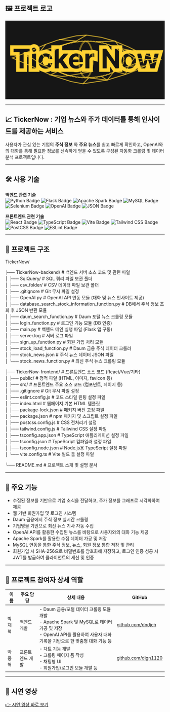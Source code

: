 ## 🖼 프로젝트 로고

![로고 이미지](images/logo.png)

---

## 📈 TickerNow : 기업 뉴스와 주가 데이터를 통해 인사이트를 제공하는 서비스

사용자가 관심 있는 기업의 **주식 정보** 와 **주요 뉴스**를 쉽고 빠르게 확인하고, OpenAI와의 대화를 통해 필요한 정보를 신속하게 얻을 수 있도록 구성된 자동화 크롤링 및 데이터 분석 프로젝트입니다.

---

## 🛠 사용 기술

<p align="left">
  <strong>백엔드 관련 기술</strong><br/>
  <img src="https://img.shields.io/badge/Python-3776AB?style=for-the-badge&logo=python&logoColor=white" alt="Python Badge"/>
  <img src="https://img.shields.io/badge/Flask-000000?style=for-the-badge&logo=flask&logoColor=white" alt="Flask Badge"/>
  <img src="https://img.shields.io/badge/Apache%20Spark-E25A1C?style=for-the-badge&logo=apachespark&logoColor=white" alt="Apache Spark Badge"/>
  <img src="https://img.shields.io/badge/MySQL-4479A1?style=for-the-badge&logo=mysql&logoColor=white" alt="MySQL Badge"/>
  <img src="https://img.shields.io/badge/Selenium-43B02A?style=for-the-badge&logo=selenium&logoColor=white" alt="Selenium Badge"/>
  <img src="https://img.shields.io/badge/OpenAI-412991?style=for-the-badge&logo=openai&logoColor=white" alt="OpenAI Badge"/>
  <img src="https://img.shields.io/badge/JSON-000000?style=for-the-badge&logo=json&logoColor=white" alt="JSON Badge"/>

  <strong>프론트엔드 관련 기술</strong><br/>
  <img src="https://img.shields.io/badge/React-61DAFB?style=for-the-badge&logo=react&logoColor=black" alt="React Badge"/>
  <img src="https://img.shields.io/badge/TypeScript-3178C6?style=for-the-badge&logo=typescript&logoColor=white" alt="TypeScript Badge"/>
  <img src="https://img.shields.io/badge/Vite-646CFF?style=for-the-badge&logo=vite&logoColor=white" alt="Vite Badge"/>
  <img src="https://img.shields.io/badge/Tailwind%20CSS-06B6D4?style=for-the-badge&logo=tailwindcss&logoColor=white" alt="Tailwind CSS Badge"/>
  <img src="https://img.shields.io/badge/PostCSS-DD3A0A?style=for-the-badge&logo=postcss&logoColor=white" alt="PostCSS Badge"/>
  <img src="https://img.shields.io/badge/ESLint-4B32C3?style=for-the-badge&logo=eslint&logoColor=white" alt="ESLint Badge"/>
</p>

---

## 📂 프로젝트 구조

TickerNow/

├── TickerNow-backend/          # 백엔드 서버 소스 코드 및 관련 파일  
│   ├── SqlQuery/               # SQL 쿼리 파일 보관 폴더  
│   ├── csv_folder/             # CSV 데이터 파일 보관 폴더  
│   ├── .gitignore              # Git 무시 파일 설정  
│   ├── OpenAI.py               # OpenAI API 연동 모듈 (대화 및 뉴스 인사이트 제공)  
│   ├── database_search_stock_information_function.py  # DB에서 주식 정보 조회 후 JSON 반환 모듈  
│   ├── daum_search_function.py # Daum 포털 뉴스 크롤링 모듈  
│   ├── login_function.py       # 로그인 기능 모듈 (DB 인증)  
│   ├── main.py                 # 백엔드 메인 실행 파일 (Flask 앱 구동)  
│   ├── server.log              # 서버 로그 파일  
│   ├── sign_up_function.py     # 회원 가입 처리 모듈  
│   ├── stock_load_function.py  # Daum 금융 주식 데이터 크롤러  
│   ├── stock_news.json         # 주식 뉴스 데이터 JSON 파일  
│   └── stock_news_function.py  # 최신 주식 뉴스 크롤링 모듈  

├── TickerNow-frontend/         # 프론트엔드 소스 코드 (React/Vue/기타)  
│   ├── public/                 # 정적 파일 (HTML, 이미지, favicon 등)  
│   ├── src/                    # 프론트엔드 주요 소스 코드 (컴포넌트, 페이지 등)  
│   ├── .gitignore              # Git 무시 파일 설정  
│   ├── eslint.config.js        # 코드 스타일 린팅 설정 파일  
│   ├── index.html              # 웹페이지 기본 HTML 템플릿  
│   ├── package-lock.json       # 패키지 버전 고정 파일  
│   ├── package.json            # npm 패키지 및 스크립트 설정 파일  
│   ├── postcss.config.js       # CSS 전처리기 설정  
│   ├── tailwind.config.js      # Tailwind CSS 설정 파일  
│   ├── tsconfig.app.json       # TypeScript 애플리케이션 설정 파일  
│   ├── tsconfig.json           # TypeScript 컴파일러 설정 파일  
│   ├── tsconfig.node.json      # Node.js용 TypeScript 설정 파일  
│   └── vite.config.ts          # Vite 빌드 툴 설정 파일  

└── README.md                   # 프로젝트 소개 및 설명 문서

---

## 📌 주요 기능

- 수집된 정보를 기반으로 기업 소식을 전달하고, 주가 정보를 그래프로 시각화하여 제공  
- 웹 기반 회원가입 및 로그인 시스템  
- Daum 금융에서 주식 정보 실시간 크롤링  
- 기업명을 기반으로 최신 뉴스 기사 자동 수집  
- OpenAI API를 활용한 수집된 뉴스를 바탕으로 사용자와의 대화 기능 제공  
- Apache Spark를 활용한 수집 데이터 가공 및 저장  
- MySQL 연동을 통한 주식 정보, 뉴스, 회원 정보 통합 저장 및 관리  
- 회원가입 시 SHA-256으로 비밀번호를 암호화해 저장하고, 로그인 인증 성공 시 JWT를 발급하여 클라이언트의 세션 및 인증  

---

## 👥 프로젝트 참여자 상세 역할

| 이름   | 주요 담당                    | 상세 내용                                                                                                                                         | GitHub |
|--------|-----------------------------|---------------------------------------------------------------------------------------------------------------------------------------------------|--------|
| 박재혁 | 백엔드 개발 | - Daum 금융/포털 데이터 크롤링 모듈 개발<br>- Apache Spark 및 MySQL로 데이터 가공 및 저장<br>- OpenAI API를 활용하여 사용자 대화 기록을 기반으로 한 맞춤형 대화 기능 등 | [github.com/dndjeh](https://github.com/dndjeh) |
| 박종혁 | 프론트엔드 개발 | - 차트 기능 개발 <br>- 크롤링 페이지 폼 작성 <br>- 채팅형 UI <br>- 회원가입/로그인 모듈 개발 등 | [github.com/dign1120](https://github.com/dign1120) |

---

## 🎥 시연 영상

[👉 시연 영상 바로 보기](https://drive.google.com/file/d/1jx62D_lsXW-Gv_5ZYdd0RqRqnCbDqmhW/view?usp=sharing)
